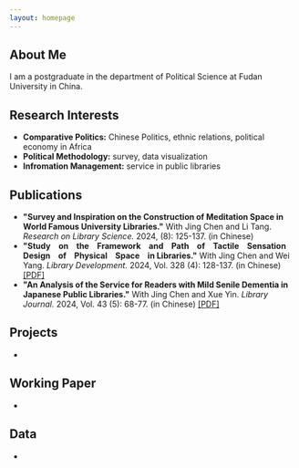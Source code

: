 ```yaml
---
layout: homepage
---
```


## About Me

I am a postgraduate in the department of Political Science at Fudan University in China.

## Research Interests

- **Comparative Politics:** Chinese Politics, ethnic relations, political economy in Africa
- **Political Methodology:** survey, data visualization
- **Infromation Management:** service in public libraries

## Publications

- **"Survey and Inspiration on the Construction of Meditation Space in World Famous University Libraries."** With Jing Chen and Li Tang. *Research on Library Science.* 2024, (8): 125-137. (in Chinese)
- **"Study on the Framework and Path of Tactile Sensation Design of Physical Space in Libraries."** With Jing Chen and Wei Yang. *Library Development.* 2024, Vol. 328 (4): 128-137. (in Chinese) [[PDF]](https://github.com/zackzhuochen/zackzhuochen.github.io/assets/files/tactile-sensation-design.pdf)
- **"An Analysis of the Service for Readers with Mild Senile Dementia in Japanese Public Libraries."** With Jing Chen and Xue Yin. *Library Journal.* 2024, Vol. 43 (5): 68-77. (in Chinese) [[PDF]](https://github.com/zackzhuochen/zackzhuochen.github.io/assets/files/reader-with-dementia.pdf)


## Projects
- 


## Working Paper
- 


## Data
- 

